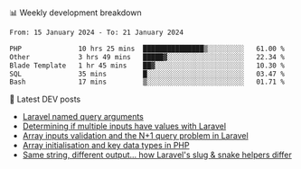 📊 Weekly development breakdown
<!--START_SECTION:waka-->

```txt
From: 15 January 2024 - To: 21 January 2024

PHP              10 hrs 25 mins  ███████████████▒░░░░░░░░░   61.00 %
Other            3 hrs 49 mins   █████▓░░░░░░░░░░░░░░░░░░░   22.34 %
Blade Template   1 hr 45 mins    ██▓░░░░░░░░░░░░░░░░░░░░░░   10.30 %
SQL              35 mins         █░░░░░░░░░░░░░░░░░░░░░░░░   03.47 %
Bash             17 mins         ▒░░░░░░░░░░░░░░░░░░░░░░░░   01.71 %
```

<!--END_SECTION:waka-->

📕 Latest DEV posts
<!-- BLOG-POST-LIST:START -->
- [Laravel named query arguments](https://dev.to/michaelvickersuk/laravel-named-query-arguments-28kd)
- [Determining if multiple inputs have values with Laravel](https://dev.to/michaelvickersuk/determining-if-multiple-inputs-have-values-with-laravel-km6)
- [Array inputs validation and the N+1 query problem in Laravel](https://dev.to/michaelvickersuk/array-inputs-validation-and-the-n1-query-problem-in-laravel-2agb)
- [Array initialisation and key data types in PHP](https://dev.to/michaelvickersuk/array-initialisation-and-key-data-types-in-php-1e5b)
- [Same string, different output... how Laravel&#39;s slug &amp; snake helpers differ](https://dev.to/michaelvickersuk/same-string-different-output-how-laravels-slug-snake-helpers-differ-1ccj)
<!-- BLOG-POST-LIST:END -->
